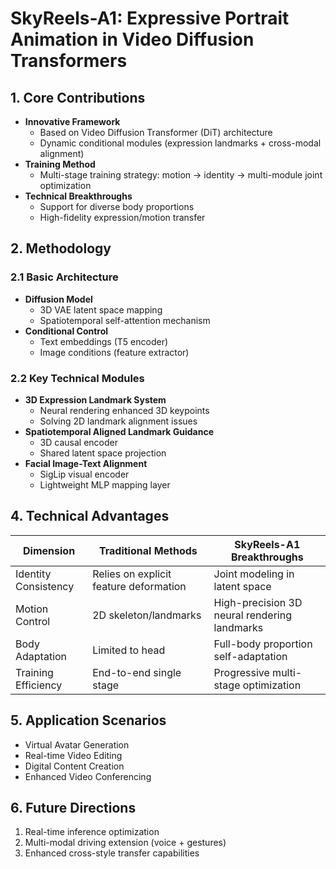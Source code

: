 # SkyReels-A1: Expressive Portrait Animation in Video Diffusion Transformers
## 1. Core Contributions

- **Innovative Framework**
  - Based on Video Diffusion Transformer (DiT) architecture
  - Dynamic conditional modules (expression landmarks + cross-modal alignment)
- **Training Method**
  - Multi-stage training strategy: motion → identity → multi-module joint optimization
- **Technical Breakthroughs**
  - Support for diverse body proportions
  - High-fidelity expression/motion transfer

## 2. Methodology
### 2.1 Basic Architecture
- **Diffusion Model**
  - 3D VAE latent space mapping
  - Spatiotemporal self-attention mechanism
- **Conditional Control**
  - Text embeddings (T5 encoder)
  - Image conditions (feature extractor)

### 2.2 Key Technical Modules
- **3D Expression Landmark System**
  - Neural rendering enhanced 3D keypoints
  - Solving 2D landmark alignment issues
- **Spatiotemporal Aligned Landmark Guidance**
  - 3D causal encoder
  - Shared latent space projection
- **Facial Image-Text Alignment**
  - SigLip visual encoder
  - Lightweight MLP mapping layer

## 4. Technical Advantages
| Dimension | Traditional Methods | SkyReels-A1 Breakthroughs |
|-----------|-------------------|------------------------|
| Identity Consistency | Relies on explicit feature deformation | Joint modeling in latent space |
| Motion Control | 2D skeleton/landmarks | High-precision 3D neural rendering landmarks |
| Body Adaptation | Limited to head | Full-body proportion self-adaptation |
| Training Efficiency | End-to-end single stage | Progressive multi-stage optimization |

## 5. Application Scenarios
* Virtual Avatar Generation
* Real-time Video Editing
* Digital Content Creation
* Enhanced Video Conferencing

## 6. Future Directions
1. Real-time inference optimization
2. Multi-modal driving extension (voice + gestures)
3. Enhanced cross-style transfer capabilities